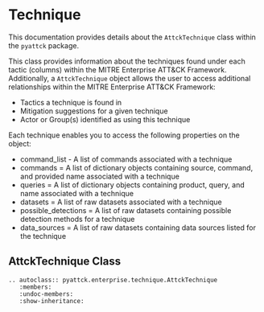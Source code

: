 # Technique

This documentation provides details about the `AttckTechnique` class within the `pyattck` package.

This class provides information about the techniques found under each tactic (columns) within the MITRE Enterprise ATT&CK Framework.  Additionally, a `AttckTechnique` object allows the user to access additional relationships within the MITRE Enterprise ATT&CK Framework:

* Tactics a technique is found in
* Mitigation suggestions for a given technique
* Actor or Group(s) identified as using this technique

Each technique enables you to access the following properties on the object:

* command_list - A list of commands associated with a technique
* commands = A list of dictionary objects containing source, command, and provided name associated with a technique
* queries = A list of dictionary objects containing product, query, and name associated with a technique
* datasets = A list of raw datasets associated with a technique
* possible_detections = A list of raw datasets containing possible detection methods for a technique
* data_sources = A list of raw datasets containing data sources listed for the technique


## AttckTechnique Class

```eval_rst
.. autoclass:: pyattck.enterprise.technique.AttckTechnique
   :members:
   :undoc-members:
   :show-inheritance:
```